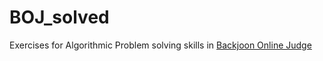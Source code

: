 # BOJ_solved
Exercises for Algorithmic Problem solving skills in [Backjoon Online Judge](https://www.acmicpc.net/)
